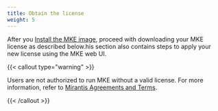 ```yaml
---
title: Obtain the license
weight: 5
---
```


After you [Install the MKE image](install-MKE-CLI.md), proceed with downloading
your MKE license as described below.his section also contains steps to apply
your new license using the MKE web UI.

{{< callout type="warning" >}}

Users are not authorized to run MKE without a valid license. For more
information, refer to [Mirantis Agreements and Terms](https://legal.mirantis.com/).

{{< /callout >}}